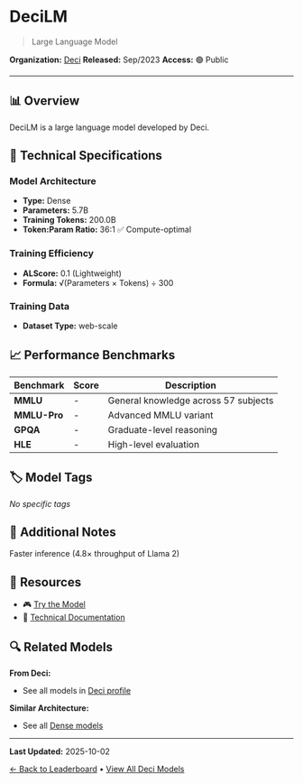 # DeciLM

> Large Language Model

**Organization:** [Deci](../../labs/deci.md)
**Released:** Sep/2023
**Access:** 🟢 Public

---

## 📊 Overview

DeciLM is a large language model developed by Deci.

## 🔧 Technical Specifications

### Model Architecture
- **Type:** Dense
- **Parameters:** 5.7B
- **Training Tokens:** 200.0B
- **Token:Param Ratio:** 36:1 ✅ Compute-optimal

### Training Efficiency
- **ALScore:** 0.1 (Lightweight)
- **Formula:** √(Parameters × Tokens) ÷ 300

### Training Data
- **Dataset Type:** web-scale

## 📈 Performance Benchmarks

| Benchmark | Score | Description |
|-----------|-------|-------------|
| **MMLU** | - | General knowledge across 57 subjects |
| **MMLU-Pro** | - | Advanced MMLU variant |
| **GPQA** | - | Graduate-level reasoning |
| **HLE** | - | High-level evaluation |

## 🏷️ Model Tags

_No specific tags_

## 📝 Additional Notes

Faster inference (4.8× throughput of Llama 2)

## 🔗 Resources

- 🎮 [Try the Model](https://huggingface.co/Deci/DeciLM-6b)
- 📄 [Technical Documentation](https://deci.ai/blog/decilm-15-times-faster-than-llama2-nas-generated-llm-with-variable-gqa/)

## 🔍 Related Models

**From Deci:**
- See all models in [Deci profile](../../labs/deci.md)

**Similar Architecture:**
- See all [Dense models](../../architectures/dense.md)

---

**Last Updated:** 2025-10-02

[← Back to Leaderboard](../../README.md) • [View All Deci Models](../../labs/deci.md)
